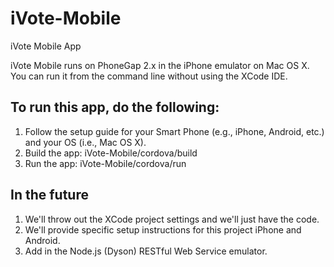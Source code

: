 iVote-Mobile
============

iVote Mobile App

iVote Mobile runs on PhoneGap 2.x in the iPhone emulator on Mac OS X.
You can run it from the command line without using the XCode IDE.

To run this app, do the following:
----------------------------------
1) Follow the setup guide for your Smart Phone (e.g., iPhone, Android, etc.) and your OS (i.e., Mac OS X).
2) Build the app: iVote-Mobile/cordova/build
3) Run the app: iVote-Mobile/cordova/run

In the future
-------------
1) We'll throw out the XCode project settings and we'll just have the code.
2) We'll provide specific setup instructions for this project iPhone and Android.
3) Add in the Node.js (Dyson) RESTful Web Service emulator.
